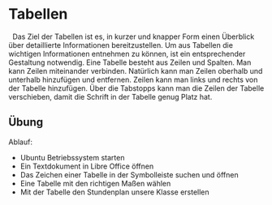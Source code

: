 # Tabellen 
  
Das Ziel der Tabellen ist es, in kurzer und knapper Form einen Überblick über detaillierte Informationen bereitzustellen.
Um aus Tabellen die wichtigen Informationen entnehmen zu können, ist ein entsprechender Gestaltung notwendig. 
Eine Tabelle besteht aus Zeilen und Spalten. Man kann Zeilen miteinander verbinden. 
Natürlich kann man Zeilen oberhalb und unterhalb hinzufügen und entfernen. Zeilen kann man links und rechts von der Tabelle 
hinzufügen. Über die Tabstopps kann man die Zeilen der Tabelle verschieben, damit die Schrift in der Tabelle genug Platz hat. 

## Übung 
  
Ablauf: 
* Ubuntu Betriebssystem starten 
* Ein Textdokument in Libre Office öffnen 
* Das Zeichen einer Tabelle in der Symbolleiste suchen und öffnen
* Eine Tabelle mit den richtigen Maßen wählen
* Mit der Tabelle den Stundenplan unsere Klasse erstellen 
  
 


 

